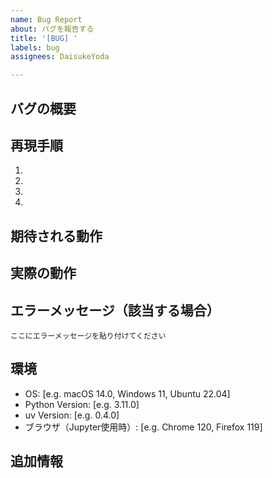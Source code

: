 ```yaml
---
name: Bug Report
about: バグを報告する
title: '[BUG] '
labels: bug
assignees: DaisukeYoda

---
```


## バグの概要
<!-- バグの概要を簡潔に説明してください -->

## 再現手順
<!-- バグを再現するための手順を記載してください -->
1. 
2. 
3. 
4. 

## 期待される動作
<!-- 本来どのような動作をするべきかを説明してください -->

## 実際の動作
<!-- 実際にどのような動作をしたかを説明してください -->

## エラーメッセージ（該当する場合）
```
ここにエラーメッセージを貼り付けてください
```

## 環境
- OS: [e.g. macOS 14.0, Windows 11, Ubuntu 22.04]
- Python Version: [e.g. 3.11.0]
- uv Version: [e.g. 0.4.0]
- ブラウザ（Jupyter使用時）: [e.g. Chrome 120, Firefox 119]

## 追加情報
<!-- その他、バグの解決に役立つ情報があれば記載してください -->